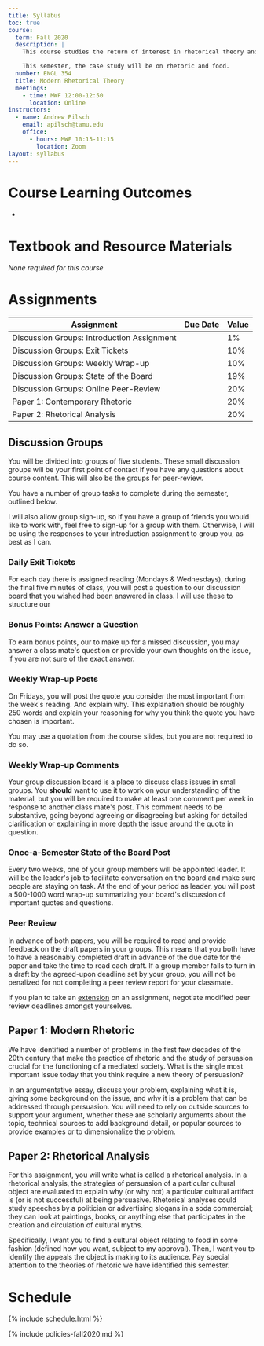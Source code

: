 ```yaml
---
title: Syllabus
toc: true
course:
  term: Fall 2020
  description: |
    This course studies the return of interest in rhetorical theory and rhetorical training in the 20th century. There are three units: 1) we explore various texts that situate modern life (cities, cars, and mass media, especially) as a problem that rhetoric can solve; 2) we look at some theories of persuasion that respond specifically to these various challenges; 3) we use these theories to explore a rhetorical case study.

    This semester, the case study will be on rhetoric and food.
  number: ENGL 354
  title: Modern Rhetorical Theory
  meetings:
    - time: MWF 12:00-12:50
      location: Online
instructors:
  - name: Andrew Pilsch
    email: apilsch@tamu.edu
    office:
      - hours: MWF 10:15-11:15
        location: Zoom
layout: syllabus
---
```


# Course Learning Outcomes

-

# Textbook and Resource Materials

_None required for this course_

# Assignments

| Assignment                                 | Due Date | Value |
|--------------------------------------------|----------|-------|
| Discussion Groups: Introduction Assignment |          | 1%    |
| Discussion Groups: Exit Tickets            |          | 10%   |
| Discussion Groups: Weekly Wrap-up          |          | 10%   |
| Discussion Groups: State of the Board      |          | 19%   |
| Discussion Groups: Online Peer-Review      |          | 20%   |
| Paper 1: Contemporary Rhetoric             |          | 20%   |
| Paper 2: Rhetorical Analysis               |          | 20%   |

## Discussion Groups

You will be divided into groups of five students. These small discussion groups will be your first point of contact if you have any questions about course content. This will also be the groups for peer-review.

You have a number of group tasks to complete during the semester, outlined below.

I will also allow group sign-up, so if you have a group of friends you would like to work with, feel free to sign-up for a group with them. Otherwise, I will be using the responses to your introduction assignment to group you, as best as I can.

### Daily Exit Tickets

For each day there is assigned reading (Mondays & Wednesdays), during the final five minutes of class, you will post a question to our discussion board that you wished had been answered in class. I will use these to structure our 

### Bonus Points: Answer a Question

To earn bonus points, our to make up for a missed discussion, you may answer a class mate's question or provide your own thoughts on the issue, if you are not sure of the exact answer.

### Weekly Wrap-up Posts

On Fridays, you will post the quote you consider the most important from the week's reading. And explain why. This explanation should be roughly 250 words and explain your reasoning for why you think the quote you have chosen is important.

You may use a quotation from the course slides, but you are not required to do so.

### Weekly Wrap-up Comments

Your group discussion board is a place to discuss class issues in small groups. You **should** want to use it to work on your understanding of the material, but you will be required to make at least one comment per week in response to another class mate's post. This comment needs to be substantive, going beyond agreeing or disagreeing but asking for detailed clarification or explaining in more depth the issue around the quote in question.

### Once-a-Semester State of the Board Post

Every two weeks, one of your group members will be appointed leader. It will be the leader's job to facilitate conversation on the board and make sure people are staying on task. At the end of your period as leader, you will post a 500-1000 word wrap-up summarizing your board's discussion of important quotes and questions.

### Peer Review

In advance of both papers, you will be required to read and provide feedback on the draft papers in your groups. This means that you both have to have a reasonably completed draft in advance of the due date for the paper and take the time to read each draft. If a group member fails to turn in a draft by the agreed-upon deadline set by your group, you will not be penalized for not completing a peer review report for your classmate.

If you plan to take an [extension](#extension-policy) on an assignment, negotiate modified peer review deadlines amongst yourselves.

## Paper 1: Modern Rhetoric

We have identified a number of problems in the first few decades of the 20th century that make the practice of rhetoric and the study of persuasion crucial for the functioning of a mediated society. What is the single most important issue today that you think require a new theory of persuasion?

In an argumentative essay, discuss your problem, explaining what it is, giving some background on the issue, and why it is a problem that can be addressed through persuasion. You will need to rely on outside sources to support your argument, whether these are scholarly arguments about the topic, technical sources to add background detail, or popular sources to provide examples or to dimensionalize the problem.

## Paper 2: Rhetorical Analysis

For this assignment, you will write what is called a rhetorical analysis. In a rhetorical analysis, the strategies of persuasion of a particular cultural object are evaluated to explain why (or why not) a particular cultural artifact is (or is not successful) at being persuasive. Rhetorical analyses could study speeches by a politician or advertising slogans in a soda commercial; they can look at paintings, books, or anything else that participates in the creation and circulation of cultural myths.

Specifically, I want you to find a cultural object relating to food in some fashion (defined how you want, subject to my approval). Then, I want you to identify the appeals the object is making to its audience. Pay special attention to the theories of rhetoric we have identified this semester.

# Schedule

{% include schedule.html %}

{% include policies-fall2020.md %}
